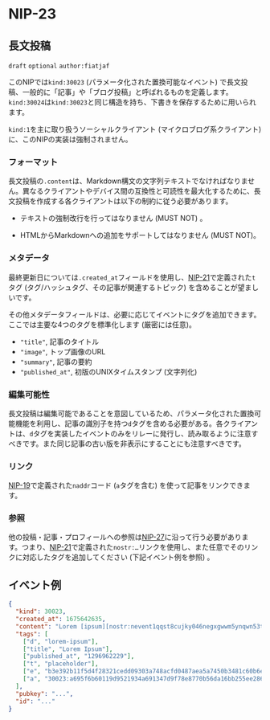 NIP-23
======

長文投稿
-----------------

`draft` `optional` `author:fiatjaf`

このNIPでは`kind:30023` (パラメータ化された置換可能なイベント) で長文投稿、一般的に「記事」や「ブログ投稿」と呼ばれるものを定義します。`kind:30024`は`kind:30023`と同じ構造を持ち、下書きを保存するために用いられます。

`kind:1`を主に取り扱うソーシャルクライアント (マイクロブログ系クライアント) に、このNIPの実装は強制されません。

### フォーマット

長文投稿の`.content`は、Markdown構文の文字列テキストでなければなりません。異なるクライアントやデバイス間の互換性と可読性を最大化するために、長文投稿を作成する各クライアントは以下の制約に従う必要があります。

- テキストの強制改行を行ってはなりません (MUST NOT) 。

- HTMLからMarkdownへの追加をサポートしてはなりません (MUST NOT)。

### メタデータ

最終更新日については`.created_at`フィールドを使用し、[NIP-21](21.md)で定義された`t`タグ (タグ/ハッシュタグ、その記事が関連するトピック) を含めることが望ましいです。

その他メタデータフィールドは、必要に応じてイベントにタグを追加できます。ここでは主要な4つのタグを標準化します (厳密には任意)。

- `"title"`, 記事のタイトル
- `"image"`, トップ画像のURL
- `"summary"`, 記事の要約
- `"published_at"`, 初版のUNIXタイムスタンプ (文字列化)

### 編集可能性

長文投稿は編集可能であることを意図しているため、パラメータ化された置換可能機能を利用し、記事の識別子を持つ`d`タグを含める必要がある。各クライアントは、`d`タグを実装したイベントのみをリレーに発行し、読み取るように注意すべきです。また同じ記事の古い版を非表示にすることにも注意すべきです。

### リンク

[NIP-19](19.md)で定義された`naddr`コード (`a`タグを含む) を使って記事をリンクできます。

### 参照

他の投稿・記事・プロフィールへの参照は[NIP-27](27.md)に沿って行う必要があります。つまり、[NIP-21](21.md)で定義された`nostr:…`リンクを使用し、また任意でそのリンクに対応したタグを追加してください (下記イベント例を参照) 。

## イベント例

```json
{
  "kind": 30023,
  "created_at": 1675642635,
  "content": "Lorem [ipsum][nostr:nevent1qqst8cujky046negxgwwm5ynqwn53t8aqjr6afd8g59nfqwxpdhylpcpzamhxue69uhhyetvv9ujuetcv9khqmr99e3k7mg8arnc9] dolor sit amet, consectetur adipiscing elit, sed do eiusmod tempor incididunt ut labore et dolore magna aliqua. Ut enim ad minim veniam, quis nostrud exercitation ullamco laboris nisi ut aliquip ex ea commodo consequat. Duis aute irure dolor in reprehenderit in voluptate velit esse cillum dolore eu fugiat nulla pariatur. Excepteur sint occaecat cupidatat non proident, sunt in culpa qui officia deserunt mollit anim id est laborum.\n\nRead more at nostr:naddr1qqzkjurnw4ksz9thwden5te0wfjkccte9ehx7um5wghx7un8qgs2d90kkcq3nk2jry62dyf50k0h36rhpdtd594my40w9pkal876jxgrqsqqqa28pccpzu.",
  "tags": [
    ["d", "lorem-ipsum"],
    ["title", "Lorem Ipsum"],
    ["published_at", "1296962229"],
    ["t", "placeholder"],
    ["e", "b3e392b11f5d4f28321cedd09303a748acfd0487aea5a7450b3481c60b6e4f87", "wss://relay.example.com"],
    ["a", "30023:a695f6b60119d9521934a691347d9f78e8770b56da16bb255ee286ddf9fda919:ipsum", "wss://relay.nostr.org"]
  ],
  "pubkey": "...",
  "id": "..."
}
```
